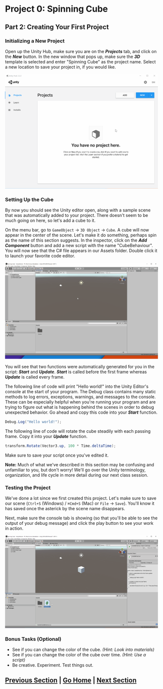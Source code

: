 # Project 0: Spinning Cube

## Part 2: Creating Your First Project

### Initializing a New Project

Open up the Unity Hub, make sure you are on the _**Projects**_ tab, and click on the _**New**_ button. In the new window that pops up, make sure the _**3D**_ template is selected and enter "Spinning Cube" as the project name. Select a new location to save your project in, if you would like.

![GIF showing how to create new project](images/new.gif)

### Setting Up the Cube

By now you should see the Unity editor open, along with a sample scene that was automatically added to your project. There doesn't seem to be much going on here, so let's add a cube to it.

On the menu bar, go to `GameObject` -> `3D Object` -> `Cube`. A cube will now appear in the center of the scene. Let's make it do something, perhaps spin as the name of this section suggests. In the inspector, click on the _**Add Component**_ button and add a new script with the name "CubeBehaviour". You will now see that the C# file appears in our Assets folder. Double click it to launch your favorite code editor.

![GIF showing how to add cube and script](images/add-cube.gif)

You will see that two functions were automatically generated for you in the script: _**Start**_ and _**Update**_. _**Start**_ is called before the first frame whereas _**Update**_ is called every frame. 

The following line of code will print "Hello world!" into the Unity Editor's console at the start of your program. The Debug class contains many static methods to log errors, exceptions, warnings, and messages to the console. These can be especially helpful when you're running your program and are trying to figure out what is happening behind the scenes in order to debug unexpected behavior. Go ahead and copy this code into your _**Start**_ function.

```c#
Debug.Log("Hello world!");
```

The following line of code will rotate the cube steadily with each passing frame. Copy it into your _**Update**_ function.

```c#
transform.Rotate(Vector3.up, 100 * Time.deltaTime);
```

Make sure to save your script once you've edited it.

**Note:** Much of what we've described in this section may be confusing and unfamiliar to you, but don't worry! We'll go over the Unity terminology, organization, and life cycle in more detail during our next class session.

### Testing the Project

We've done a lot since we first created this project. Let's make sure to save our scene (`Ctrl+S` (Windows) / `⌘Cmd+S` (Mac) or `File` -> `Save`). You'll know it has saved once the asterick by the scene name disappears.

Next, make sure the console tab is showing (so that you'll be able to see the output of your debug message) and click the play button to see your work in action.

![GIF showing how to save and play scene in editor](images/play.gif)

### Bonus Tasks (Optional)

* See if you can change the color of the cube. _(Hint: Look into materials)_
* See if you can change the color of the cube over time. _(Hint: Use a script)_
* Be creative. Experiment. Test things out.

## [Previous Section](../setup) | [Go Home](..) | [Next Section](../build-android)
